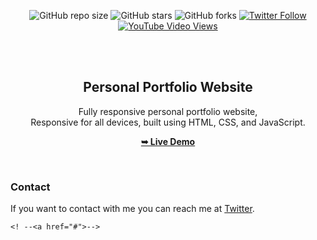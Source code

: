 <div align="center">
  
  ![GitHub repo size](https://img.shields.io/github/repo-size/danish-Mushtak/danishmushtak.github.io)
  ![GitHub stars](https://img.shields.io/github/stars/danish-Mushtak/danishmushtak.github.io?style=social)
  ![GitHub forks](https://img.shields.io/github/forks/danish-Mushtak/danishmushtak.github.io?style=social)
  [![Twitter Follow](https://img.shields.io/twitter/follow/DanishMushtaq01?style=social)](https://twitter.com/intent/follow?screen_name=DanishMushtaq01)
  [![YouTube Video Views](https://img.shields.io/youtube/views/SAu7e09vXoQ?style=social)](https://youtu.be/OpeI1x96TTk)

  <br />
  <br />

  <h2 align="center">Personal Portfolio Website</h2>

  Fully responsive personal portfolio website, <br />Responsive for all devices, built using HTML, CSS, and JavaScript.

  <a href="https://moinside.online"><strong>➥ Live Demo</strong></a>

</div>

<br />

### Contact

If you want to contact with me you can reach me at [Twitter](https://www.twitter.com/DanishMushtaq01).

    <! --<a href="#">-->

